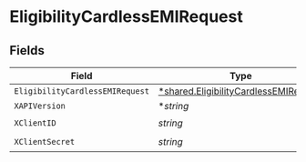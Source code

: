 # EligibilityCardlessEMIRequest


## Fields

| Field                                                                                                | Type                                                                                                 | Required                                                                                             | Description                                                                                          |
| ---------------------------------------------------------------------------------------------------- | ---------------------------------------------------------------------------------------------------- | ---------------------------------------------------------------------------------------------------- | ---------------------------------------------------------------------------------------------------- |
| `EligibilityCardlessEMIRequest`                                                                      | [*shared.EligibilityCardlessEMIRequest](../../../pkg/models/shared/eligibilitycardlessemirequest.md) | :heavy_minus_sign:                                                                                   | N/A                                                                                                  |
| `XAPIVersion`                                                                                        | **string*                                                                                            | :heavy_minus_sign:                                                                                   | N/A                                                                                                  |
| `XClientID`                                                                                          | *string*                                                                                             | :heavy_check_mark:                                                                                   | N/A                                                                                                  |
| `XClientSecret`                                                                                      | *string*                                                                                             | :heavy_check_mark:                                                                                   | N/A                                                                                                  |